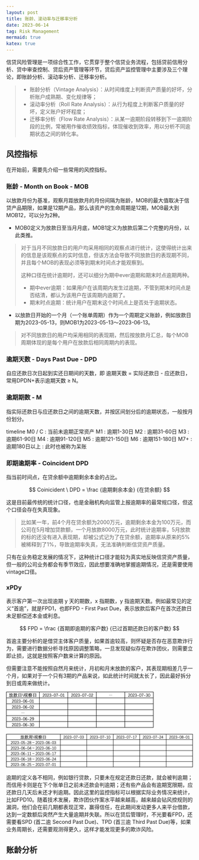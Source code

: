 ```yaml
---
layout: post
title: 账龄、滚动率与迁移率分析
date: 2023-06-14
tag: Risk Management
mermaid: true
katex: true
---
```


信贷风险管理是一项综合性工作，它贯穿于整个信贷业务流程，包括贷前信用分析、贷中审查控制、贷后资产管理等环节，贷后资产监控管理中主要涉及三个理论，即账龄分析、滚动率分析、迁移率分析。

> - 账龄分析（Vintage Analysis）：从时间维度上判断资产质量的好坏，分析账户成熟期、变化规律等；
> - 滚动率分析（Roll Rate Analysis）：从行为程度上判断客户质量的好坏，定义账户好坏程度；
> - 迁移率分析（Flow Rate Analysis）：从某一逾期阶段转移到下一逾期阶段的比例，常被用作催收绩效指标，体现催收到效率，用以分析不同逾期状态之间的转化率。

## 风控指标

在开始前，需要先介绍一些常用的风控指标。

### 账龄 - Month on Book - MOB

以放款月份为基准，观察月距放款月的月份间隔为账龄，MOB的最大值取决于信贷产品期限，如果是12期产品，那么该资产的生命周期是12期，MOB最大到MOB12，可以分为2种。

- MOB0定义为放款日至当月月底，MOB1定义为放款后第二个完整的月份，以此类推。

> 对于当月不同放款日的用户均采用相同的观察点进行统计，这使得统计出来的信息是该观察点的实时信息，但该方法会导致不同放款日的表现期不同，并且每个MOB的表现必须等到期末时间点才能观察到。
>
> 这种口径在统计逾期时，还可以细分为期中ever逾期和期末时点逾期两种。
>
> - 期中ever逾期：如果用户在该周期内发生过逾期，不管到期末时间点是否结清，都认为该用户在该周期内逾期了。
> - 期末时点逾期：统计用户在期末这个时间点上是否处于逾期状态。

- 以放款日开始的一个月（一个账单周期）作为一个周期定义账龄，例如放款日期为2023-05-13，则MOB1为2023-05-13～2023-06-13。

> 对不同放款日的用户均采用相同的表现期，然后按放款月汇总，每个MOB周期体现的是每个用户在放款后相同周期内的表现。

### 逾期天数 - Days Past Due - DPD

自应还款日次日起到实还日期间的天数，即 逾期天数 = 实际还款日 - 应还款日，常用DPDN+表示逾期天数 ≥ N。

### 逾期期数 - M

指实际还款日与应还款日之间的逾期天数，并按区间划分后的逾期状态，一般按月份划分。

<div class="mermaid">
timeline
    M0 / C : 当前未逾期正常资产
    M1 : 逾期1-30日
    M2 : 逾期31-60日
    M3 : 逾期61-90日
    M4 : 逾期91-120日
    M5 : 逾期121-150日
    M6 : 逾期151-180日
    M7+ : 逾期180日以上
    	: 此时也被称为呆账
</div>

### 即期逾期率 - Coincident DPD

指当前时间点，在贷余额中逾期剩余本金的占比。

$$
Coinicident \ DPD = \frac {逾期剩余本金} {在贷余额}
$$

这是目前最传统的统计口径，也是金融机构向监管上报逾期率的最常规口径，但这个口径会存在失真现象。

> 比如某一年，前4个月在贷余额为2000万元，逾期剩余本金为100万元，而公司在5月增加贷款额，一个月放款8000万元，此时统计逾期率，5月放款的标的还没有进入表现期，却被公式记为了在贷余额，逾期率从原来的5%被稀释到了1%，导致逾期率失真，无法准确判断信贷资产质量。

只有在业务稳定发展的情况下，这种统计口径才能较为真实地反映信贷资产质量，但一般的公司业务都会有季节效应，因此想要准确地掌握逾期情况，还是需要使用vintage口径。

### xPDy

表示客户第一次出现逾期 y 天的期数，x 指期数，y 指逾期天数。例如最常见的定义“首逾”，就是FPD1，也即FPD - First Past Due，表示放款后客户在首次还款日未足额偿还本金或利息。

$$
FPD = \frac {首期即逾期的客户数} {已过首期还款日的客户数}
$$

首逾主要分析的是借贷主体客户质量，如果首逾较高，则怀疑是否存在恶意欺诈行为，需要进行数据分析寻找原因调整策略，一旦发现疑似存在欺诈团伙，则需要立即止损，这就是按照客户数来计算的原因。

但需要注意不能按照自然月来统计，月初和月末放款的客户，其表现期相差几乎一个月，如果对于一个只有3期的产品来说，如此统计时间就太长了，因此最好拆分到日或周来做统计。

![](/assets/2023-06-14-vintage-rollrate-flowrate-1.png)

![](/assets/2023-06-14-vintage-rollrate-flowrate-2.png)

逾期的定义各不相同，例如银行贷款，只要未在规定还款日还款，就会被判逾期；而信用卡则是在下个账单日之前未还款会判逾期；还有些产品会有逾期宽限期，应还款日几天后未还才判逾期。因此这里的监控指标可以根据实际业务情况来统计，比如FPD10。随着技术发展，欺诈团伙作案水平越来越高，越来越会钻风控规则的漏洞，他们会在前几期都表现正常，赢得信任，在此期间发动更多人来平台借款，达到一定数额后突然产生大量逾期并失联。所以在贷后管理时，不光要看FPD，还需要看SPD (首二逾 Second Past Due)、TPD (首三逾 Third Past Due)等，如果业务周期长，还需要观测得更久，这样才能发现更多的欺诈风险。

## 账龄分析

